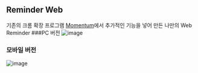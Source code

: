 ## Reminder Web
기존의 크롬 확장 프로그램 [Momentum](https://chrome.google.com/webstore/detail/momentum/laookkfknpbbblfpciffpaejjkokdgca?hl=ko)에서 추가적인 기능을 넣어 만든 나만의 Web Reminder
###PC 버전
![image](https://user-images.githubusercontent.com/99107269/163196342-b3f91a4d-1c41-467d-9e29-d1858f154bd5.png)

### 모바일 버전
![image](https://user-images.githubusercontent.com/99107269/163197707-8a8b77b0-fc9f-491c-a920-81e8a3195846.png)
